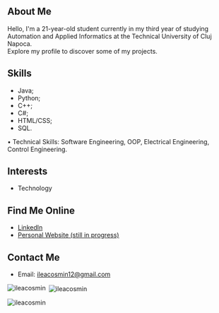 ## About Me

Hello, I'm a 21-year-old student currently in my third year of studying Automation and Applied Informatics at the Technical University of Cluj Napoca. <br>
Explore my profile to discover some of my projects.

## Skills
- Java;
- Python; 
- C++;
- C#;
- HTML/CSS;
- SQL.

• Technical Skills: Software Engineering, OOP, Electrical Engineering, Control Engineering.
  
## Interests

- Technology

## Find Me Online

- [LinkedIn](https://www.linkedin.com/in/cosmin-ilea-0530b522b/)
- [Personal Website (still in progress)](https://ileacosmin.github.io)

## Contact Me

- Email: ileacosmin12@gmail.com

<p><img align="left" src="https://github-readme-stats.vercel.app/api/top-langs?username=ileacosmin&show_icons=true&locale=en&layout=compact&theme=dark" alt="ileacosmin" /></p>
<p>&nbsp;<img align="center" src="https://github-readme-stats.vercel.app/api?username=ileacosmin&show_icons=true&locale=en&theme=dark" alt="ileacosmin" /></p>
<p><img align="center" src="https://github-readme-streak-stats.herokuapp.com/?user=ileacosmin&theme=dark" alt="ileacosmin" /></p>
